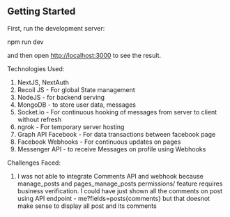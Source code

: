 ## Getting Started

First, run the development server:

npm run dev

and then open [http://localhost:3000](http://localhost:3000) to see the result.

Technologies Used:
1. NextJS, NextAuth
2. Recoil JS - For global State management
3. NodeJS - for backend serving
4. MongoDB - to store user data, messages
5. Socket.io - For continuous hooking of messages from server to client
without refresh
6. ngrok - For temporary server hosting
7. Graph API Facebook - For data transactions between facebook page
8. Facebook Webhooks - For continuous updates on pages
9. Messenger API - to receive Messages on profile using Webhooks


Challenges Faced:
1. I was not able to integrate Comments API and webhook because
manage_posts and pages_manage_posts permissions/ feature requires business verification. I could have just shown all the comments on post using API endpoint - me?fields=posts{comments} but that doesnot make sense to display all post and its comments


